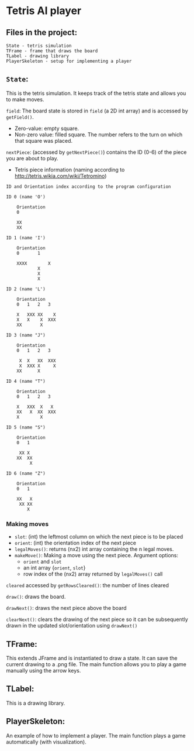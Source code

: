# Tetris AI player

## Files in the project:
	State - tetris simulation
	TFrame - frame that draws the board
	TLabel - drawing library
	PlayerSkeleton - setup for implementing a player
	
	
## `State`:
This is the tetris simulation.  It keeps track of the tetris state and allows you to 
make moves.  

`field`: The board state is stored in `field` (a 2D int array) and is accessed by `getField()`.
* Zero-value: empty square.
* Non-zero value: filled square. The number refers to the turn on which that square was placed.  

`nextPiece`: (accessed by `getNextPiece()`) contains the ID (0-6) of the piece you are about to play.
* Tetris piece information (naming according to http://tetris.wikia.com/wiki/Tetromino)
```
ID and Orientation index according to the program configuration

ID 0 (name 'O')

	Orientation
	0

	XX	
	XX

ID 1 (name 'I')

	Orientation
	0		1

	XXXX		X
			X
			X
			X

ID 2 (name 'L')

	Orientation
	0	1	2	3

	X	XXX	XX	  X
	X	X	 X	XXX
	XX		 X

ID 3 (name "J")

	Orientation
	0	1	2	3

	 X	X	XX	XXX
	 X	XXX	X	  X
	XX		X

ID 4 (name "T")

	Orientation
	0	1	2	3

	X	XXX	 X	 X
	XX	 X	XX	XXX
	X		 X

ID 5 (name "S")

	Orientation
	0	1

	 XX	X
	XX	XX
		 X

ID 6 (name "Z")

	Orientation
	0	1

	XX	 X
	 XX	XX
		X
```

### Making moves
* `slot`: (int) the leftmost column on which the next piece is to be placed
* `orient`: (int) the orientation index of the next piece
* `legalMoves()`: returns (nx2) int array containing the n legal moves.
* `makeMove()`: Making a move using the next piece. Argument options:
	* `orient` and `slot`
	* an int array {`orient`, `slot`}
	* row index of the (nx2) array returned by `legalMoves()` call

`cleared` accessed by `getRowsCleared()`: the number of lines cleared

`draw()`: draws the board.

`drawNext()`: draws the next piece above the board

`clearNext()`: clears the drawing of the next piece so it can be subsequently drawn in the updated slot/orientation using `drawNext()`

## TFrame:
This extends JFrame and is instantiated to draw a state.
It can save the current drawing to a .png file.
The main function allows you to play a game manually using the arrow keys.

## TLabel:
This is a drawing library.

## PlayerSkeleton:
An example of how to implement a player.
The main function plays a game automatically (with visualization).
